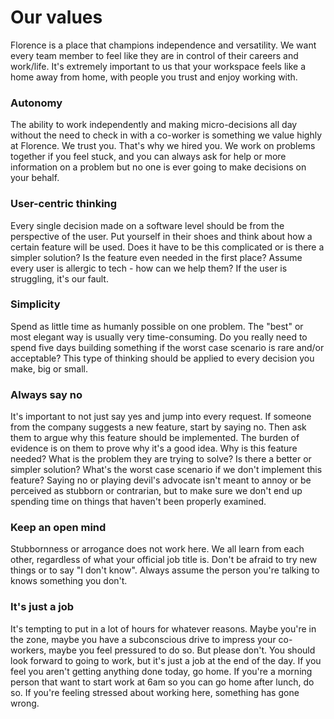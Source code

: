 # Our values
Florence is a place that champions independence and versatility. We want every team member to feel like they are in control of their careers and work/life. It's extremely important to us that your workspace feels like a home away from home, with people you trust and enjoy working with.

### Autonomy
The ability to work independently and making micro-decisions all day without the need to check in with a co-worker is something we value highly at Florence. We trust you. That's why we hired you. We work on problems together if you feel stuck, and you can always ask for help or more information on a problem but no one is ever going to make decisions on your behalf.

### User-centric thinking
Every single decision made on a software level should be from the perspective of the user. Put yourself in their shoes and think about how a certain feature will be used. Does it have to be this complicated or is there a simpler solution? Is the feature even needed in the first place? Assume every user is allergic to tech - how can we help them? If the user is struggling, it's our fault.

### Simplicity
Spend as little time as humanly possible on one problem. The "best" or most elegant way is usually very time-consuming. Do you really need to spend five days building something if the worst case scenario is rare and/or acceptable? This type of thinking should be applied to every decision you make, big or small.

### Always say no
It's important to not just say yes and jump into every request. If someone from the company suggests a new feature, start by saying no. Then ask them to argue why this feature should be implemented. The burden of evidence is on them to prove why it's a good idea. Why is this feature needed? What is the problem they are trying to solve? Is there a better or simpler solution? What's the worst case scenario if we don't implement this feature? Saying no or playing devil's advocate isn't meant to annoy or be perceived as stubborn or contrarian, but to make sure we don't end up spending time on things that haven't been properly examined.

### Keep an open mind
Stubbornness or arrogance does not work here. We all learn from each other, regardless of what your official job title is. Don't be afraid to try new things or to say "I don't know". Always assume the person you're talking to knows something you don't.

### It's just a job
It's tempting to put in a lot of hours for whatever reasons. Maybe you're in the zone, maybe you have a subconscious drive to impress your co-workers, maybe you feel pressured to do so. But please don't. You should look forward to going to work, but it's just a job at the end of the day. If you feel you aren't getting anything done today, go home. If you're a morning person that want to start work at 6am so you can go home after lunch, do so. If you're feeling stressed about working here, something has gone wrong.
